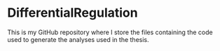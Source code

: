 # DifferentialRegulation
This is my GitHub repository where I store the files containing the code used to generate the analyses used in the thesis.
